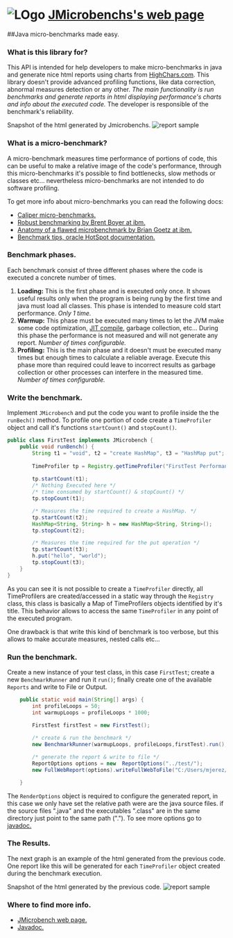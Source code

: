 # ![LOgo](https://raw.github.com/M-jerez/JMicrobenchs/master/media/logox32.png) [ JMicrobenchs's web page](http://m-jerez.github.com/JMicrobenchs/)

##Java micro-benchmarks  made easy.


### What is this library for?   
This API is intended for help developers to make micro-benchmarks in java and generate nice html reports using charts from [HighChars.com](http://www.highcharts.com/). This library doesn't provide advanced profiling functions, like data correction, abnormal measures detection or any other. *The main functionality is run benchmarks and generate reports in html displaying performance's charts and info about the executed code.* The developer is responsible of the benchmark's reliability.

Snapshot of the html generated by Jmicrobenchs.
![report sample](https://raw.github.com/M-jerez/JMicrobenchs/master/media/report-sample.png)


### What is a micro-benchmark?  
A micro-benchmark measures time performance of portions of code, this can be useful to make a relative image of the code's performance, through this micro-benchmarks it's possible to find bottlenecks, slow methods or classes etc... nevertheless micro-benchmarks are not intended to do software profiling. 

To get more info about micro-benchmarks you can read the following docs:

* [Caliper micro-benchmarks.](https://code.google.com/p/caliper/wiki/JavaMicrobenchmarks)
* [Robust benchmarking by Brent Boyer at ibm.](http://www.ibm.com/developerworks/java/library/j-benchmark1/index.html)
* [Anatomy of a flawed microbenchmark by Brian Goetz at ibm.](http://www.ibm.com/developerworks/java/library/j-jtp02225/index.html)
* [Benchmark tips, oracle HotSpot documentation.](https://wikis.oracle.com/display/HotSpotInternals/MicroBenchmarks) 
 
### Benchmark phases.  
Each benchmark consist of three different phases where the code is executed a concrete number of times.

1. **Loading:** This is the first phase and is executed only once. It shows useful results only when the program is being rung by the first time and java must load all classes. This phase is intended to measure cold start performance. *Only 1 time.*
2. **Warmup:** This phase must be executed many times to let the JVM make some code optimization, [JIT compile](http://en.wikipedia.org/wiki/Just-in-time_compilation), garbage collection, etc... During this phase the performance is not measured and will not generate any report. *Number of times configurable.*
3. **Profiling:** This is the main phase and it doesn't must be executed many times but enough times to calculate a reliable average. Execute this phase more than required could leave to incorrect results as garbage collection or other processes can interfere in the measured time. *Number of times configurable.* 

### Write the benchmark.  
Implement `JMicrobench` and put the code you want to profile inside the the `runBech()` method. To profile one portion of code create a `TimeProfiler` object and call it's functions `startCount()` and `stopCount()`.

```java
public class FirstTest implements JMicrobench {
	public void runBench() {
		String t1 = "void", t2 = "create HashMap", t3 = "HashMap put";
			
		TimeProfiler tp = Registry.getTimeProfiler("FirstTest Performance");
		
		tp.startCount(t1);
		/* Nothing Executed here */
		/* time consumed by startCount() & stopCount() */
		tp.stopCount(t1);

		/* Measures the time required to create a HashMap. */
		tp.startCount(t2);
		HashMap<String, String> h = new HashMap<String, String>();
		tp.stopCount(t2);

		/* Measures the time required for the put operation */
		tp.startCount(t3);
		h.put("hello", "world");
		tp.stopCount(t3);	
	}
}
```


As you can see it is not possible to create a `TimeProfiler` directly, all TimeProfilers are created/accessed in a static way through the `Registry` class, this class is basically a Map of TimeProfilers objects identified by it's title. This behavior allows to access the same `TimeProfiler` in any point of the executed program. 

One drawback is that write this kind of benchmark is too verbose, but this allows to make accurate measures, nested calls etc...


### Run the benchmark.    
Create a new instance of your test class, in this case `FirstTest`; create a new `BenchmarkRunner` and run it `run()`;  finally create one of the available `Reports` and write to File or Output.

```java
	public static void main(String[] args) {		
		int profileLoops = 50;
		int warmupLoops = profileLoops * 1000;
		
		FirstTest firstTest = new FirstTest();

		/* create & run the benchmark */
		new BenchmarkRunner(warmupLoops, profileLoops,firstTest).run();

		/* generate the report & write to file */	
		ReportOptions options = new  ReportOptions("../test/");
		new FullWebReport(options).writeFullWebToFile("C:/Users/mjerez/Desktop/report.html");

	}		
```

The `RenderOptions` object is required to configure the generated report, in this case we only have set the relative path were are the java source files. if the source files ".java" and the executables ".class" are in the same directory just point to the same path ("."). To see more options go to [javadoc.](http://m-jerez.github.com/JMicrobenchs/javadoc.html)

### The Results.   
The next graph is an example of the html generated from the previous code. One report like this will be generated for each `TimeProfiler` object created during the benchmark execution.

Snapshot of the html generated by the previous code.
![report sample](https://raw.github.com/M-jerez/JMicrobenchs/master/media/report-FirstTest.png)


### Where to find more info.
* [JMicrobench web page.](http://m-jerez.github.com/JMicrobenchs/index.html)
* [Javadoc.](http://m-jerez.github.com/JMicrobenchs/javadoc.html)
